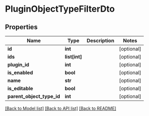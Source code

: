 # PluginObjectTypeFilterDto

## Properties
Name | Type | Description | Notes
------------ | ------------- | ------------- | -------------
**id** | **int** |  | [optional] 
**ids** | **list[int]** |  | [optional] 
**plugin_id** | **int** |  | [optional] 
**is_enabled** | **bool** |  | [optional] 
**name** | **str** |  | [optional] 
**is_editable** | **bool** |  | [optional] 
**parent_object_type_id** | **int** |  | [optional] 

[[Back to Model list]](../README.md#documentation-for-models) [[Back to API list]](../README.md#documentation-for-api-endpoints) [[Back to README]](../README.md)

